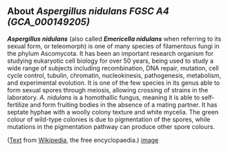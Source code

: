 About *Aspergillus nidulans FGSC A4 (GCA\_000149205)* 
-----------------------------------------------------



***Aspergillus nidulans*** (also called ***Emericella nidulans*** when
referring to its sexual form, or teleomorph) is one of many species of
filamentous fungi in the phylum Ascomycota. It has been an important
research organism for studying eukaryotic cell biology for over 50
years, being used to study a wide range of subjects including
recombination, DNA repair, mutation, cell cycle control, tubulin,
chromatin, nucleokinesis, pathogenesis, metabolism, and experimental
evolution. It is one of the few species in its genus able to form sexual
spores through meiosis, allowing crossing of strains in the laboratory.
*A. nidulans* is a homothallic fungus, meaning it is able to
self-fertilize and form fruiting bodies in the absence of a mating
partner. It has septate hyphae with a woolly colony texture and white
mycelia. The green colour of wild-type colonies is due to pigmentation
of the spores, while mutations in the pigmentation pathway can produce
other spore colours.

([Text](http://en.wikipedia.org/wiki/Aspergillus_nidulans) from
[Wikipedia](http://en.wikipedia.org/), the free encyclopaedia.)
[image](https://commons.wikimedia.org/wiki/File:Aspergillus_nidulans_wildtype.jpg)
